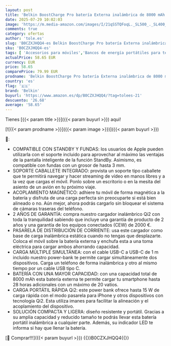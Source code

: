 ```yaml
---
layout: post
title: 'Belkin BoostCharge Pro batería Externa inalámbrica de 8000 mAh con Qi2  Cargador portátil Compatible con MagSafe + Soporte Caballete  iPhone 16  16 Plus  16 Pro  16 Pro MAX  iPhone 15 y Otros  Blanco'
date: 2025-07-29 10:02:03
image: 'https://m.media-amazon.com/images/I/21qSSTQFoqL._SL500_._SL400_.jpg'
comments: true
category: ofertas
author: 'tole.es'
slug: 'B0CZXJHQQ4-es Belkin BoostCharge Pro batería Externa inalámbrica de 8000...'
sku: 'B0CZXJHQQ4-es'
tags: [ 'Accesorios para móviles','Bancos de energía portátiles para teléfonos móviles','Cargadores para móviles','Comunicación móvil y accesorios','Electrónica','belkin','iphone','magsafe','🇪🇸', ]
actualPrice: 58.65 EUR
currency: EUR
price: 58.65
comparePrice: 79.99 EUR
prodname: 'Belkin BoostCharge Pro batería Externa inalámbrica de 8000 mAh con Qi2  Cargador portátil Compatible con MagSafe + Soporte Caballete  iPhone 16  16 Plus  16 Pro  16 Pro MAX  iPhone 15 y Otros  Blanco'
country: 'es'
flag: '🇪🇸'
brand: 'Belkin'
buyurl: 'https://www.amazon.es/dp/B0CZXJHQQ4/?tag=tolees-21'
descuento: '26.68'
average: '58.65'
---
```


Tienes [{{< param title >}}]({{< param buyurl >}}) aqui!

[![{{< param prodname >}}]({{< param image >}})]({{< param buyurl >}})

🔎:

- COMPATIBLE CON STANDBY Y FUNDAS: los usuarios de Apple pueden utilizarla con el soporte incluido para aprovechar al máximo las ventajas de la pantalla inteligente de la función StandBy. Asimismo, es compatible con fundas con un grosor de hasta 3 mm.
- SOPORTE CABALLETE INTEGRADO: provista un soporte tipo caballete que te permitirá navegar y hacer streaming de vídeo en manos libres y a la vez que cargas el móvil. Ponlo sobre un escritorio o en la mesita del asiento de un avión en tu próximo viaje.
- ACOPLAMIENTO MAGNÉTICO: adhiere tu móvil de forma magnética a la batería y disfruta de una carga perfecta sin preocuparte si está bien alineado o no. Aún mejor, ahora podrás cargarlo sin bloquear el sistema de cámaras traseras del teléfono.
- 2 AÑOS DE GARANTÍA: compra nuestro cargador inalámbrico Qi2 con toda la tranquilidad sabiendo que incluye una garantía de producto de 2 años y una garantía de los equipos conectados (CEW) de 2000 €.
- PASARELA DE DISTRIBUCIÓN DE CORRIENTE: usa este cargador como base de carga inalámbrica estática cuando no tengas que desplazarte. Coloca el móvil sobre la batería externa y enchufa esta a una toma eléctrica para cargar ambos ahorrando capacidad.
- CARGA MÚLTIPLE SIMULTÁNEA: con el cable USB-C a USB-C de 1 m incluido nuestro power-bank te permite cargar simultáneamente dos dispositivos. Carga un teléfono de forma inalámbrica y otro al mismo tiempo por un cable USB tipo C.
- BATERÍA CON UNA MAYOR CAPACIDAD: con una capacidad total de 8000 mAh esta batería externa te permite cargar tu smartphone hasta 28 horas adicionales con un máximo de 20 vatios.
- CARGA PORTÁTIL RÁPIDA Qi2: este power bank ofrece hasta 15 W de carga rápida con el modo pasarela para iPhone y otros dispositivos con tecnología Qi2. Esta utiliza imanes para facilitar la alineación y el acoplamiento del dispositivo.
- SOLUCIÓN COMPACTA Y LIGERA: diseño resistente y portátil. Gracias a su amplia capacidad y reducido tamaño te podrás llevar esta batería portátil inalámbrica a cualquier parte. Además, su indicador LED te informa si hay que llenar la batería.

[🛒 Comprar!!!]({{< param buyurl >}})
{{<world>}}B0CZXJHQQ4{{</world>}}
